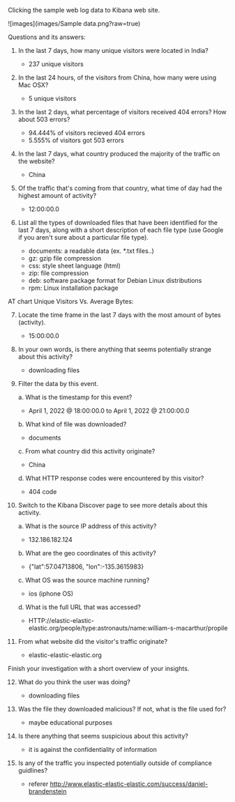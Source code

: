 Clicking the sample web log data to Kibana web site.


![images](images/Sample data.png?raw=true)



Questions and its answers:

1. In the last 7 days, how many unique visitors were located in India?
    - 237 unique visitors

2. In the last 24 hours, of the visitors from China, how many were using Mac OSX?
    - 5 unique visitors

3. In the last 2 days, what percentage of visitors received 404 errors? How about 503 errors?
    - 94.444% of visitors recieved 404 errors
    - 5.555% of visitors got 503 errors

4. In the last 7 days, what country produced the majority of the traffic on the website?
    - China

5. Of the traffic that's coming from that country, what time of day had the highest amount of activity?
    - 12:00:00.0

6. List all the types of downloaded files that have been identified for the last 7 days, along with a short description of each file type (use Google if you aren't sure about a particular file type).
    - documents: a readable data (ex. *.txt files..)
    - gz: gzip file compression
    - css: style sheet language (html)
    - zip: file compression
    - deb: software package format for Debian Linux distributions
    - rpm: Linux installation package

AT chart Unique Visitors Vs. Average Bytes:

7. Locate the time frame in the last 7 days with the most amount of bytes (activity).
    - 15:00:00.0
  
8. In your own words, is there anything that seems potentially strange about this activity?
    - downloading files

9. Filter the data by this event.

    a. What is the timestamp for this event? 
      - April 1, 2022 @ 18:00:00.0 to April 1, 2022 @ 21:00:00.0
      
    b. What kind of file was downloaded? 
      - documents
       
    c. From what country did this activity originate? 
      - China
      
    d. What HTTP response codes were encountered by this visitor? 
      - 404 code

10. Switch to the Kibana Discover page to see more details about this activity.

    a. What is the source IP address of this activity? 
      - 132.186.182.124
      
    b. What are the geo coordinates of this activity? 
      - {"lat":57.04713806, "lon":-135.3615983}
    
    c. What OS was the source machine running? 
      - ios (iphone OS)
       
    d. What is the full URL that was accessed? 
      - HTTP://elastic-elastic-elastic.org/people/type:astronauts/name:william-s-macarthur/propile

11. From what website did the visitor's traffic originate?
    - elastic-elastic-elastic.org

Finish your investigation with a short overview of your insights.

12. What do you think the user was doing?
    - downloading files

13. Was the file they downloaded malicious? If not, what is the file used for?
    - maybe educational purposes

14. Is there anything that seems suspicious about this activity?
    - it is against the confidentiality of information

15. Is any of the traffic you inspected potentially outside of compliance guidlines?
    - referer	http://www.elastic-elastic-elastic.com/success/daniel-brandenstein
